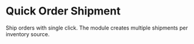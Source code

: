 # Quick Order Shipment
Ship orders with single click. The module creates multiple shipments per inventory source.
